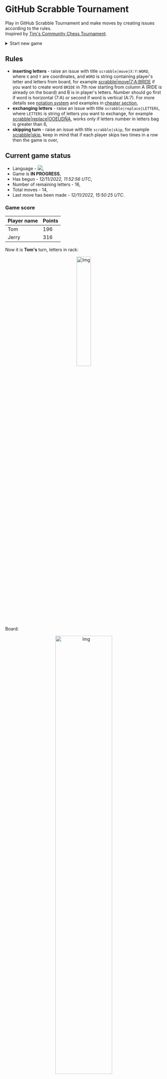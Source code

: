 
# GitHub Scrabble Tournament
Play in GitHub Scrabble Tournament and make moves by creating issues according to the rules.    
Inspired by [Tim's Community Chess Tournament](https://github.com/timburgan/).

<details>
  <summary>Start new game</summary>
  
 
 - [GB](https://github.com/radosz99/radosz99/issues/new?title=scrabble%7Cinit%7CGB&body=Just+push+%27Submit+new+issue%27+or+update+with+your+move)  ![](https://raw.githubusercontent.com/radosz99/radosz99/main/flags/GB.png)
 - [PL](https://github.com/radosz99/radosz99/issues/new?title=scrabble%7Cinit%7CPL&body=Just+push+%27Submit+new+issue%27+or+update+with+your+move)  ![](https://raw.githubusercontent.com/radosz99/radosz99/main/flags/PL.png)
 - [ES](https://github.com/radosz99/radosz99/issues/new?title=scrabble%7Cinit%7CES&body=Just+push+%27Submit+new+issue%27+or+update+with+your+move)  ![](https://raw.githubusercontent.com/radosz99/radosz99/main/flags/ES.png)
 - [DE](https://github.com/radosz99/radosz99/issues/new?title=scrabble%7Cinit%7CDE&body=Just+push+%27Submit+new+issue%27+or+update+with+your+move)  ![](https://raw.githubusercontent.com/radosz99/radosz99/main/flags/DE.png)
 - [FR](https://github.com/radosz99/radosz99/issues/new?title=scrabble%7Cinit%7CFR&body=Just+push+%27Submit+new+issue%27+or+update+with+your+move)  ![](https://raw.githubusercontent.com/radosz99/radosz99/main/flags/FR.png)
</details>
        

## Rules
 - **inserting letters** - raise an issue with title `scrabble|move|X:Y:WORD`, where `X` and `Y` are coordinates, and `WORD` is string containing player's letter and letters from board, for example [scrabble&#124;move&#124;7:A:BRIDE](https://github.com/radosz99/radosz99/issues/new?title=scrabble%7Cmove%7C7%3AA%3ABRIDE&body=Just+push+%27Submit+new+issue%27+or+update+with+your+move) if you want to create word `BRIDE` in 7th row starting from column A (RIDE is already on the board) and B is in player's letters. Number should go first if word is horizontal (7:A) or second if word is vertical (A:7). For more details see [notation system](https://en.wikipedia.org/wiki/Scrabble#Notation_system) and examples in [cheater section](#cheater),
 - **exchanging letters** - raise an issue with title `scrabble|replace|LETTERS`, where `LETTERS` is string of letters you want to exchange, for example [scrabble&#124;replace&#124;OOEUDÑA](https://github.com/radosz99/radosz99/issues/new?title=scrabble%7Creplace%7COOEUDÑA&body=Just+push+%27Submit+new+issue%27+or+update+with+your+move), works only if letters number in letters bag is greater than 6,
 - **skipping turn** - raise an issue with title `scrabble|skip`, for example [scrabble&#124;skip](https://github.com/radosz99/radosz99/issues/new?title=scrabble%7Cskip&body=Just+push+%27Submit+new+issue%27+or+update+with+your+move), keep in mind that if each player skips two times in a row then the game is over,

## Current game status
 - Language - ![](https://raw.githubusercontent.com/radosz99/radosz99/main/flags/ES.png),
 - Game is **IN PROGRESS**,
 - Has begun - *12/11/2022, 11:52:56 UTC*,
 - Number of remaining letters - 16,
 - Total moves - 14,
 - Last move has been made - *12/11/2022, 15:50:25 UTC*.
    
### Game score
| Player name | Points |
 | - | - |  
| Tom | 196
| Jerry | 316

Now it is **Tom's** turn, letters in rack:
<p align="center">
    <img src="https://raw.githubusercontent.com/radosz99/radosz99/main/rack.png" width=30% alt="Img"/>
</p>

Board:
<p align="center">
<img src="https://raw.githubusercontent.com/radosz99/radosz99/main/board.png" width=60% alt="Img"/>
</p>
    
## User leaderboard
| Moves | Who | Points |
| - | - | - |
| 14 | [@radosz99](github.com/radosz99)| 512

<a name="cheater"></a>
## Cheater section  
Try out my algorithm and check the moves that were found based on the state of the board and rack. :cowboy_hat_face:
<details>
  <summary>Reveal some fancy moves :)</summary>
  
  | Id | Move | Points |
  | - | - | - |  
|1 | [K:8:coñeado](https://github.com/radosz99/radosz99/issues/new?title=scrabble%7Cmove%7CK%3A8%3Acoñeado&body=Just+push+%27Submit+new+issue%27+or+update+with+your+move) | 34 
|2 | [K:8:cañedo](https://github.com/radosz99/radosz99/issues/new?title=scrabble%7Cmove%7CK%3A8%3Acañedo&body=Just+push+%27Submit+new+issue%27+or+update+with+your+move) | 32 
|3 | [K:8:ceñuda](https://github.com/radosz99/radosz99/issues/new?title=scrabble%7Cmove%7CK%3A8%3Aceñuda&body=Just+push+%27Submit+new+issue%27+or+update+with+your+move) | 32 
|4 | [K:8:ceñudo](https://github.com/radosz99/radosz99/issues/new?title=scrabble%7Cmove%7CK%3A8%3Aceñudo&body=Just+push+%27Submit+new+issue%27+or+update+with+your+move) | 32 
|5 | [K:8:cuñado](https://github.com/radosz99/radosz99/issues/new?title=scrabble%7Cmove%7CK%3A8%3Acuñado&body=Just+push+%27Submit+new+issue%27+or+update+with+your+move) | 32 
|6 | [4:A:puñado](https://github.com/radosz99/radosz99/issues/new?title=scrabble%7Cmove%7C4%3AA%3Apuñado&body=Just+push+%27Submit+new+issue%27+or+update+with+your+move) | 32 
|7 | [K:8:cuñad](https://github.com/radosz99/radosz99/issues/new?title=scrabble%7Cmove%7CK%3A8%3Acuñad&body=Just+push+%27Submit+new+issue%27+or+update+with+your+move) | 30 
|8 | [3:A:adueña](https://github.com/radosz99/radosz99/issues/new?title=scrabble%7Cmove%7C3%3AA%3Aadueña&body=Just+push+%27Submit+new+issue%27+or+update+with+your+move) | 28 
|9 | [3:A:adueño](https://github.com/radosz99/radosz99/issues/new?title=scrabble%7Cmove%7C3%3AA%3Aadueño&body=Just+push+%27Submit+new+issue%27+or+update+with+your+move) | 28 
|10 | [10:J:añuden](https://github.com/radosz99/radosz99/issues/new?title=scrabble%7Cmove%7C10%3AJ%3Aañuden&body=Just+push+%27Submit+new+issue%27+or+update+with+your+move) | 28 
</details>
    
## Latest moves
<details>
<summary>Show 10 latest moves</summary>
  
  
  | Id | Type | Move / Letters to replace | Created words / New letters | Date | Points | Player | Who |
  | - | - | - | - | - | - | - | - |
|13| INSERT | A:3:aposenta | ['APOSENTA'] | 12/11/2022, 15:50:25 UTC | 83 | Jerry | [@radosz99](github.com/radosz99) |
|12| INSERT | 10:A:alobe | ['ALOBE'] | 12/11/2022, 15:46:26 UTC | 14 | Tom | [@radosz99](github.com/radosz99) |
|11| INSERT | D:7:probana | ['PROBANA'] | 12/11/2022, 15:36:09 UTC | 28 | Jerry | [@radosz99](github.com/radosz99) |
|10| INSERT | O:3:trovaren | ['TROVAREN'] | 12/11/2022, 15:33:23 UTC | 86 | Tom | [@radosz99](github.com/radosz99) |
|9| INSERT | 5:L:saxo | ['SAXO'] | 12/11/2022, 15:31:15 UTC | 27 | Jerry | [@radosz99](github.com/radosz99) |
|8| INSERT | 12:C:indique | ['INDIQUE'] | 12/11/2022, 14:18:31 UTC | 36 | Tom | [@radosz99](github.com/radosz99) |
|7| INSERT | H:9:difuso | ['DIFUSO'] | 12/11/2022, 14:06:39 UTC | 42 | Jerry | [@radosz99](github.com/radosz99) |
|6| INSERT | 8:I:chucen | ['CHUCEN'] | 12/11/2022, 13:57:36 UTC | 12 | Tom | [@radosz99](github.com/radosz99) |
|5| INSERT | 1:I:cigarro | ['CIGARRO'] | 12/11/2022, 13:53:41 UTC | 36 | Jerry | [@radosz99](github.com/radosz99) |
|4| INSERT | 9:F:yudo | ['YUDO'] | 12/11/2022, 13:50:31 UTC | 16 | Tom | [@radosz99](github.com/radosz99) |
</details>
    